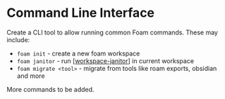 # Command Line Interface

Create a CLI tool to allow running common Foam commands. These may include:

- `foam init` - create a new foam workspace
- `foam janitor` - run [[workspace-janitor]] in current workspace
- `foam migrate <tool>` - migrate from tools like roam exports, obsidian and more

More commands to be added.

[//begin]: # "Autogenerated link references for markdown compatibility"
[workspace-janitor]: workspace-janitor.md "Workspace Janitor"
[//end]: # "Autogenerated link references"
